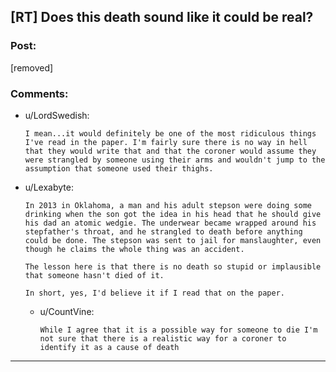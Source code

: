 ## [RT] Does this death sound like it could be real?

### Post:

[removed]

### Comments:

- u/LordSwedish:
  ```
  I mean...it would definitely be one of the most ridiculous things I've read in the paper. I'm fairly sure there is no way in hell that they would write that and that the coroner would assume they were strangled by someone using their arms and wouldn't jump to the assumption that someone used their thighs.
  ```

- u/Lexabyte:
  ```
  In 2013 in Oklahoma, a man and his adult stepson were doing some drinking when the son got the idea in his head that he should give his dad an atomic wedgie. The underwear became wrapped around his stepfather's throat, and he strangled to death before anything could be done. The stepson was sent to jail for manslaughter, even though he claims the whole thing was an accident. 

  The lesson here is that there is no death so stupid or implausible that someone hasn't died of it. 

  In short, yes, I'd believe it if I read that on the paper.
  ```

  - u/CountVine:
    ```
    While I agree that it is a possible way for someone to die I'm not sure that there is a realistic way for a coroner to identify it as a cause of death
    ```

---

